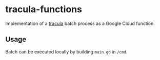 # tracula-functions  
Implementation of a [tracula](https://github.com/J-Leg/tracula) batch process as a Google Cloud function.  

## Usage  
Batch can be executed locally by building `main.go` in `/cmd`.
